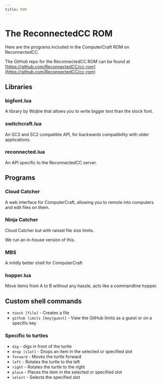 ```yaml
---
title: ROM
---
```


# The ReconnectedCC ROM

Here are the programs included in the ComputerCraft ROM on ReconnectedCC.

The GitHub repo for the ReconnectedCC ROM can be found at [https://github.com/ReconnectedCC/cc-rom](https://github.com/ReconnectedCC/cc-rom)

## Libraries

### bigfont.lua

A library by Wojbie that allows you to write bigger text than the stock font.

### switchcraft.lua

An SC3 and SC2 compatible API, for backwards compatibility with older applications.

### reconnected.lua

An API specific to the ReconnectedCC server.

## Programs

### Cloud Catcher

A web interface for ComputerCraft, allowing you to remote into computers and edit files on them.

### Ninja Catcher

Cloud Catcher but with raised file size limits.

We run an in-house version of this.

### MBS

A mildly better shell for ComputerCraft

### hopper.lua

Move items from A to B without any hassle, acts like a commandline hopper.


## Custom shell commands

- `touch [file]` - Creates a file
- `github limits [key|guest]` - View the GitHub limits as a guest or on a specific key


### Specific to turtles

- `dig` - digs in front of the turtle
- `drop [slot]` - Drops an item in the selected or specified slot
- `forward` - Moves the turtle forward
- `left` - Rotates the turtle to the left
- `right` - Rotates the turtle to the right
- `place` - Places the item in the selected or specified slot
- `select` - Selects the specified slot
